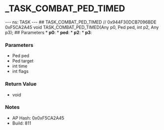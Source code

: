 # _TASK_COMBAT_PED_TIMED

--- ns: TASK --- ## TASK_COMBAT_PED_TIMED  // 0x944F30DCB7096BDE 0xF5CA2A45 void TASK_COMBAT_PED_TIMED(Any p0, Ped ped, int p2, Any p3);   ## Parameters * **p0**: * **ped**: * **p2**: * **p3**:

### Parameters
* Ped ped
* Ped target
* int time
* int flags

### Return Value
* void

### Notes
* AP Hash: 0x0xF5CA2A45
* Build: 811

